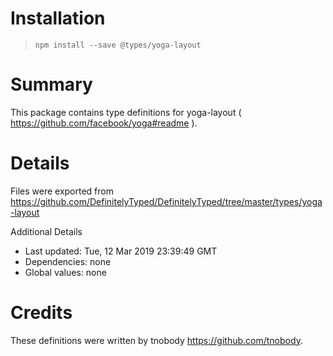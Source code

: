 # Installation
> `npm install --save @types/yoga-layout`

# Summary
This package contains type definitions for yoga-layout ( https://github.com/facebook/yoga#readme ).

# Details
Files were exported from https://github.com/DefinitelyTyped/DefinitelyTyped/tree/master/types/yoga-layout

Additional Details
 * Last updated: Tue, 12 Mar 2019 23:39:49 GMT
 * Dependencies: none
 * Global values: none

# Credits
These definitions were written by tnobody <https://github.com/tnobody>.
